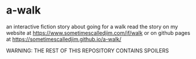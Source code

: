 # a-walk
an interactive fiction story about going for a walk
read the story on my website at https://www.sometimescalledjim.com/if/walk
or on github pages at https://sometimescalledjim.github.io/a-walk/

WARNING: THE REST OF THIS REPOSITORY CONTAINS SPOILERS